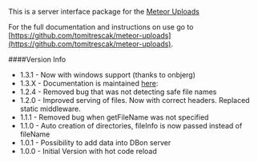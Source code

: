 This is a server interface package for the [Meteor Uploads](https://github.com/tomitrescak/meteor-uploads)

For the full documentation and instructions on use go to [https://github.com/tomitrescak/meteor-uploads](https://github.com/tomitrescak/meteor-uploads).

####Version Info

* 1.3.1 - Now with windows support (thanks to onbjerg)
* 1.3.X - Documentation is maintained [here]((https://github.com/tomitrescak/meteor-uploads)):
* 1.2.4 - Removed bug that was not detecting safe file names
* 1.2.0 - Improved serving of files. Now with correct headers. Replaced static middleware.
* 1.1.1 - Removed bug when getFileName was not specified
* 1.1.0 - Auto creation of directories, fileInfo is now passed instead of fileName
* 1.0.1 - Possibility to add data into DBon server
* 1.0.0 - Initial Version with hot code reload
